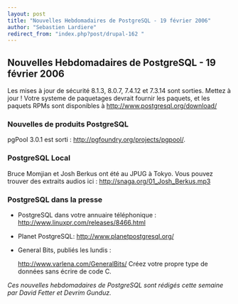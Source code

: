 ```yaml
---
layout: post
title: "Nouvelles Hebdomadaires de PostgreSQL - 19 février 2006"
author: "Sebastien Lardiere"
redirect_from: "index.php?post/drupal-162 "
---
```



<h2>Nouvelles Hebdomadaires de PostgreSQL - 19 février 2006</h2>

<p>

Les mises à jour de sécurité 8.1.3, 8.0.7, 7.4.12 et 7.3.14 sont sorties. Mettez à jour ! Votre systeme de paquetages devrait fournir les paquets, et les paquets RPMs sont disponibles à <a href="http://www.postgresql.org/download/">http://www.postgresql.org/download/</a></p>

<!--more-->


<h3>Nouvelles de produits PostgreSQL</h3>

<p> pgPool 3.0.1 est sorti : <a href="http://pgfoundry.org/projects/pgpool/">http://pgfoundry.org/projects/pgpool/</a>.

</p>

<h3>PostgreSQL Local</h3>

<p>Bruce Momjian et Josh Berkus ont été au JPUG à Tokyo. Vous pouvez trouver des extraits audios ici : <a href="http://snaga.org/01_Josh_Berkus.mp3">http://snaga.org/01_Josh_Berkus.mp3</a>

</p>

<h3>PostgreSQL dans la presse</h3>

<ul>

<li>

PostgreSQL dans votre annuaire téléphonique : <a href="http://www.linuxpr.com/releases/8466.html">http://www.linuxpr.com/releases/8466.html</a>

</li>

<li>

Planet PostgreSQL: <a href="http://www.planetpostgresql.org/">http://www.planetpostgresql.org/</a>

</li>

<li>

General Bits, publiés les lundis :

<a href="http://www.varlena.com/GeneralBits/">http://www.varlena.com/GeneralBits/</a> Créez votre propre type de données sans écrire de code C.

</li>

</ul>

<p><em>Ces nouvelles hebdomadaires de PostgreSQL sont rédigés cette semaine par David Fetter et Devrim Gunduz.</em></p>